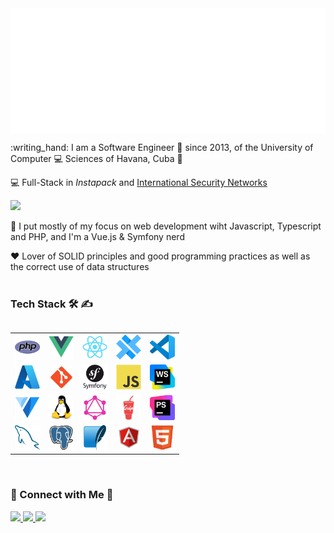 <!-- Working GIF -->  
<img src="https://github.com/BURNING-SOLUTIONS/reeveng/blob/master/svg.svg" alt="dev_object" align="center" width="2000px" height="200"/> 
 <br> 
<p> :writing_hand: I am a Software Engineer 🧑‍ since 2013, of the University of Computer 💻 Sciences of Havana, Cuba 💪 </p>
<p> 💻 Full-Stack in <em>Instapack</em> and <a href="https://isnsecurity.com/"> International Security Networks </a> 
</p>
<p>
 <img src="https://media.giphy.com/media/WUlplcMpOCEmTGBtBW/giphy.gif"/>
</p>
 
:vulcan_salute: I put mostly of my focus on web development wiht Javascript, Typescript and PHP, and I'm a Vue.js & Symfony nerd
 
❤️ Lover of SOLID principles and good programming practices as well as the correct use of data structures <br><br>

### Tech Stack 🛠️ ✍️
<table>
<table>
<tbody>
 <tr>
   <td align="center" width="20%"><img height="40" alt="PHP"       src="https://raw.githubusercontent.com/devicons/devicon/master/icons/php/php-original.svg"/></td>
   <td align="center" width="20%"><img height="40" alt="Vue.js"    src="https://raw.githubusercontent.com/devicons/devicon/master/icons/vuejs/vuejs-original.svg"/></td>
   <td align="center" width="20%"><img height="40" alt="React"     src="https://raw.githubusercontent.com/devicons/devicon/master/icons/react/react-original.svg"/></td>
   <td align="center" width="20%"><img height="40" alt="Capacitor" src="https://raw.githubusercontent.com/devicons/devicon/master/icons/capacitor/capacitor-original.svg"/></td>
   <td align="center" width="20%"><img height="40" alt="VS Code"   src="https://raw.githubusercontent.com/devicons/devicon/master/icons/vscode/vscode-original.svg"/></td>
 </tr>

 <tr>
   <td align="center" width="20%"><img height="40" alt="Azure"     src="https://raw.githubusercontent.com/devicons/devicon/master/icons/azure/azure-original.svg"/></td>
   <td align="center" width="20%"><img height="35" alt="Git"       src="https://raw.githubusercontent.com/devicons/devicon/master/icons/git/git-original.svg"/></td>
   <td align="center" width="20%"><img height="40" alt="Symfony"   src="https://raw.githubusercontent.com/devicons/devicon/master/icons/symfony/symfony-original-wordmark.svg"/></td>
   <td align="center" width="20%"><img height="40" alt="JavaScript"src="https://raw.githubusercontent.com/devicons/devicon/master/icons/javascript/javascript-original.svg"/></td>
   <td align="center" width="20%"><img height="40" alt="WebStorm"  src="https://raw.githubusercontent.com/devicons/devicon/master/icons/webstorm/webstorm-original.svg"/></td>
 </tr>

 <tr>
   <td align="center" width="20%"><img height="40" alt="Vuetify"   src="https://raw.githubusercontent.com/devicons/devicon/master/icons/vuetify/vuetify-original.svg"/></td>
   <td align="center" width="20%"><img height="40" alt="Linux"     src="https://raw.githubusercontent.com/devicons/devicon/master/icons/linux/linux-original.svg"/></td>
   <td align="center" width="20%"><img height="40" alt="GraphQL"   src="https://raw.githubusercontent.com/devicons/devicon/master/icons/graphql/graphql-plain.svg"/></td>
   <td align="center" width="20%"><img height="40" alt="Gulp"      src="https://raw.githubusercontent.com/devicons/devicon/master/icons/gulp/gulp-plain.svg"/></td>
   <td align="center" width="20%"><img height="40" alt="PhpStorm"  src="https://raw.githubusercontent.com/devicons/devicon/master/icons/phpstorm/phpstorm-original.svg"/></td>
 </tr>

 <tr>
   <td align="center" width="20%"><img height="40" alt="MySQL"     src="https://raw.githubusercontent.com/devicons/devicon/master/icons/mysql/mysql-original.svg"/></td>
   <td align="center" width="20%"><img height="40" alt="PostgreSQL"src="https://raw.githubusercontent.com/devicons/devicon/master/icons/postgresql/postgresql-original.svg"/></td>
   <td align="center" width="20%"><img height="40" alt="SQLite"    src="https://raw.githubusercontent.com/devicons/devicon/master/icons/sqlite/sqlite-original.svg"/></td>
   <td align="center" width="20%"><img height="35" alt="Angular"   src="https://raw.githubusercontent.com/devicons/devicon/master/icons/angularjs/angularjs-original.svg"/></td>
   <td align="center" width="20%"><img height="40" alt="HTML5"     src="https://raw.githubusercontent.com/devicons/devicon/master/icons/html5/html5-original.svg"/></td>
 </tr>
</tbody>
</table>
</table>
<br>
<h3>🤛 Connect with Me 🤜</h3> 
<a href="https://www.linkedin.com/in/juan-ram%C3%B3n-borges-de-le%C3%B3n-6097bb168/">
  <img height="22px" src="https://cdn.jsdelivr.net/gh/devicons/devicon/icons/linkedin/linkedin-original.svg"/>
</a>
<a href="https://github.com/rborges89">
  <img height="22px" src="https://cdn.jsdelivr.net/gh/devicons/devicon/icons/github/github-original.svg"/>
</a>
<a href="mailto:ramon.vidala89@gmail.com">
  <img height="22px" src="https://cdn.jsdelivr.net/gh/simple-icons/simple-icons/icons/gmail.svg"/>
</a>
